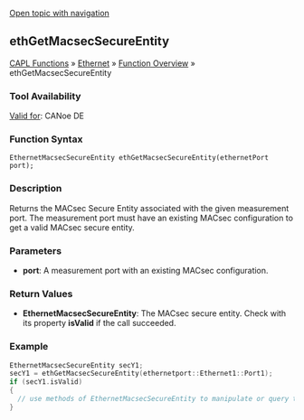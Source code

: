 [Open topic with navigation](../../../../../CANoeDEFamily.htm#Topics/CAPLFunctions/IP/Functions/CAPLfunctionEthGetMacsecSecureEntity.md)

## ethGetMacsecSecureEntity

[CAPL Functions](../../CAPLfunctions.md) » [Ethernet](../CAPLEthernetStartPage.md) » [Function Overview](../CAPLfunctionsIPOverview.md) » ethGetMacsecSecureEntity

### Tool Availability

[Valid for](../../../Shared/FeatureAvailability.md): CANoe DE

### Function Syntax

```
EthernetMacsecSecureEntity ethGetMacsecSecureEntity(ethernetPort port);
```

### Description

Returns the MACsec Secure Entity associated with the given measurement port. The measurement port must have an existing MACsec configuration to get a valid MACsec secure entity.

### Parameters

- **port**: A measurement port with an existing MACsec configuration.

### Return Values

- **EthernetMacsecSecureEntity**: The MACsec secure entity. Check with its property **isValid** if the call succeeded.

### Example

```c
EthernetMacsecSecureEntity secY1;
secY1 = ethGetMacsecSecureEntity(ethernetport::Ethernet1::Port1);
if (secY1.isValid)
{
  // use methods of EthernetMacsecSecureEntity to manipulate or query the secure entity
}
```

